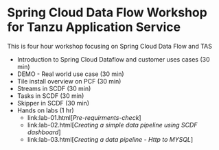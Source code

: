 # Spring Cloud Data Flow Workshop for Tanzu Application Service

This is four hour workshop focusing on Spring Cloud Data Flow and TAS

* Introduction to Spring Cloud Dataflow and customer uses cases (30 min)
* DEMO - Real world use case (30 min)
* Tile install overview on PCF (30 min)
* Streams in SCDF (30 min)
* Tasks in SCDF  (30 min)
* Skipper in SCDF (30 min)
* Hands on labs (1 hr)
    * link:lab-01.html[_Pre-requirments-check_]
    * link:lab-02.html[_Creating a simple data pipeline using SCDF dashboard_]
    * link:lab-03.html[_Creating a data pipeline  - Http to MYSQL_]
